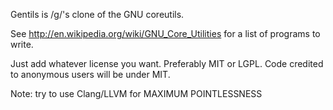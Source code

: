 Gentils is /g/'s clone of the GNU coreutils.

See http://en.wikipedia.org/wiki/GNU_Core_Utilities for a list of programs to write.

Just add whatever license you want. Preferably MIT or LGPL.
Code credited to anonymous users will be under MIT.

Note: try to use Clang/LLVM for MAXIMUM POINTLESSNESS

